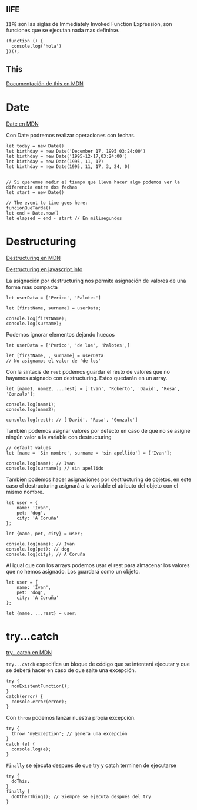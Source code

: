## IIFE

`IIFE` son las siglas de Immediately Invoked Function Expression, son funciones que se ejecutan nada mas definirse.

	(function () {
	  console.log('hola')
	})();
	
## This

[Documentación de this en MDN](https://developer.mozilla.org/en-US/docs/Web/JavaScript/Reference/Operators/this)

# Date

[Date en MDN](https://developer.mozilla.org/en-US/docs/Web/JavaScript/Reference/Global_Objects/Date)

Con Date podremos realizar operaciones con fechas.

	let today = new Date()
	let birthday = new Date('December 17, 1995 03:24:00')
	let birthday = new Date('1995-12-17,03:24:00')
	let birthday = new Date(1995, 11, 17)           
	let birthday = new Date(1995, 11, 17, 3, 24, 0)
	
	
	// Si queremos medir el tiempo que lleva hacer algo podemos ver la diferencia entre dos fechas
	let start = new Date()
	
	// The event to time goes here:
	funcionQueTarda()
	let end = Date.now()
	let elapsed = end - start // En milisegundos

# Destructuring

[Destructuring en MDN](https://developer.mozilla.org/en-US/docs/Web/JavaScript/Reference/Operators/Destructuring_assignment)

[Destructuring en javascript.info](https://javascript.info/destructuring-assignment)

La asignación por destructuring nos permite asignación de valores de una forma más compacta
	
	let userData = ['Perico', 'Palotes']
	
	let [firstName, surname] = userData;
	
	console.log(firstName);
	console.log(surname);
	
Podemos ignorar elementos dejando huecos

	let userData = ['Perico', 'de los', 'Palotes',]

	let [firstName, , surname] = userData
	// No asignamos el valor de 'de los'
	
Con la sintaxis de `rest` podemos guardar el resto de valores que no hayamos asignado con destructuring. Estos quedarán en un array.

	let [name1, name2, ...rest] = ['Ivan', 'Roberto', 'David', 'Rosa', 'Gonzalo'];
	
	console.log(name1);
	console.log(name2);
	
	console.log(rest); // ['David', 'Rosa', 'Gonzalo']

También podemos asignar valores por defecto en caso de que no se asigne ningún valor a la variable con destructuring

	// default values
	let [name = 'Sin nombre', surname = 'sin apellido'] = ['Ivan'];
	
	console.log(name); // Ivan
	console.log(surname); // sin apellido
	
Tambien podemos hacer asignaciones por destructuring de objetos, en este caso el destructuring asignará a la variable el atributo del objeto con el mismo nombre.

	let user = {
		name: 'Ivan',
		pet: 'dog',
		city: 'A Coruña'
	};
	
	let {name, pet, city} = user;
	
	console.log(name); // Ivan
	console.log(pet); // dog
	console.log(city); // A Coruña
	
Al igual que con los arrays podemos usar el rest para almacenar los valores que no hemos asignado. Los guardará como un objeto.

	let user = {
		name: 'Ivan',
		pet: 'dog',
		city: 'A Coruña'
	};
	
	let {name, ...rest} = user;
	
# try...catch

[try...catch en MDN](https://developer.mozilla.org/en-US/docs/Web/JavaScript/Reference/Statements/try...catch)

`try...catch` especifica un bloque de código que se intentará ejecutar y que se deberá hacer en caso de que salte una excepción.

	try {
	  nonExistentFunction();
	}
	catch(error) {
	  console.error(error);
	}

	
Con `throw` podemos lanzar nuestra propia excepción.

	try {
	  throw 'myException'; // genera una excepción
	}
	catch (e) {
	  console.log(e);
	}

`Finally` se ejecuta despues de que try y catch terminen de ejecutarse

	try {
	  doThis;
	}
	finally {
	  doOtherThing(); // Siempre se ejecuta después del try
	}
